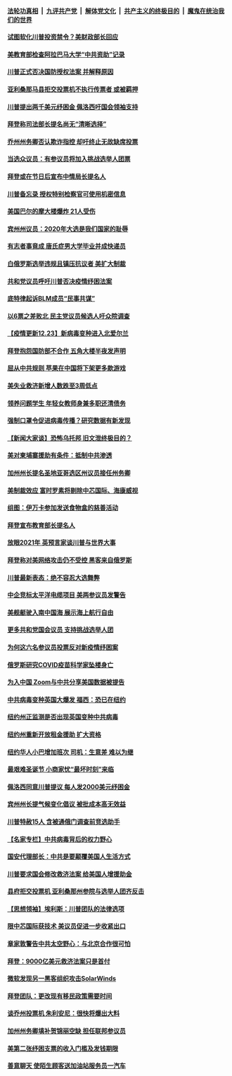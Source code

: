 

####  [法轮功真相](../../../../basic/blob/master/README.md?t=12240931) &nbsp;|&nbsp; [九评共产党](../../../../9ping.md/blob/master/README.md?t=12240931) &nbsp;|&nbsp; [解体党文化](../../../../jtdwh.md/blob/master/README.md?t=12240931)  &nbsp;|&nbsp; [共产主义的终极目的](../../../../gczydzjmd.md/blob/master/README.md?t=12240931) &nbsp;|&nbsp; [魔鬼在统治我们的世界](../../../../mgztzwmdsj.md/blob/master/README.md?t=12240931) 

#### [试图软化川普投资禁令？美财政部长回应](../pages/nsc412/n12641353.md?t=12240931) 

#### [美教育部检查阿拉巴马大学“中共资助”记录](../pages/nsc412/n12641305.md?t=12240931) 

#### [川普正式否决国防授权法案 并解释原因](../pages/nsc412/n12641317.md?t=12240931) 

#### [亚利桑那马县拒交投票机不执行传票者 或被羁押](../pages/nsc412/n12641293.md?t=12240931) 

#### [川普提出两千美元纾困金 佩洛西吁国会领袖支持](../pages/nsc412/n12641294.md?t=12240931) 

#### [拜登称司法部长提名尚无“清晰选择”](../pages/nsc412/n12641190.md?t=12240931) 

#### [乔州州务卿否认欺诈指控 却吁终止无故缺席投票](../pages/nsc412/n12641168.md?t=12240931) 

#### [当选众议员：有参议员将加入挑战选举人团票](../pages/nsc412/n12640862.md?t=12240931) 

#### [拜登或在节日后宣布中情局长提名人](../pages/nsc412/n12641134.md?t=12240931) 

#### [川普备忘录 授权特别检察官可使用机密信息](../pages/nsc412/n12641037.md?t=12240931) 

#### [美国巴尔的摩大楼爆炸 21人受伤](../pages/nsc412/n12641001.md?t=12240931) 

#### [宾州州议员：2020年大选是我们国家的耻辱](../pages/nsc412/n12640927.md?t=12240931) 

#### [有志者事竟成 唐氏症男大学毕业并成快递员](../pages/nsc412/n12640444.md?t=12240931) 

#### [白俄罗斯选举违规且镇压抗议者 美扩大制裁](../pages/nsc412/n12640995.md?t=12240931) 

#### [共和党议员呼吁川普否决疫情纾困法案](../pages/nsc412/n12640957.md?t=12240931) 

#### [底特律起诉BLM成员“民事共谋”](../pages/nsc412/n12640831.md?t=12240931) 

#### [以6票之差败北 民主党议员候选人吁众院调查](../pages/nsc412/n12640775.md?t=12240931) 

#### [【疫情更新12.23】新病毒变种进入北爱尔兰](../pages/nsc412/n12640367.md?t=12240931) 

#### [拜登抱怨国防部不合作 五角大楼半夜发声明](../pages/nsc412/n12640816.md?t=12240931) 

#### [屈从中共规则 苹果在中国将下架更多款游戏](../pages/nsc412/n12640767.md?t=12240931) 

#### [美失业救济新增人数跌至3周低点](../pages/nsc412/n12640617.md?t=12240931) 

#### [领养问题学生 年轻女教师身兼多职还清债务](../pages/nsc412/n12639797.md?t=12240931) 

#### [强制口罩令促进病毒传播？研究数据有新发现](../pages/nsc412/n12640677.md?t=12240931) 

#### [【新闻大家谈】恐怖乌托邦 旧文泄终极目的？](../pages/nsc412/n12640761.md?t=12240931) 

#### [美对柬埔寨援助有条件：抵制中共渗透](../pages/nsc412/n12640721.md?t=12240931) 

#### [加州州长提名圣地亚哥选区州议员接任州务卿](../pages/nsc412/n12639696.md?t=12240931) 

#### [美制裁效应 富时罗素将剔除中芯国际、海康威视](../pages/nsc412/n12640312.md?t=12240931) 

#### [组图：伊万卡参加发送食物盒的慈善活动](../pages/nsc412/n12640005.md?t=12240931) 

#### [拜登宣布教育部长提名人](../pages/nsc412/n12640459.md?t=12240931) 

#### [放眼2021年 英预言家谈川普与世界大事](../pages/nsc412/n12639978.md?t=12240931) 

#### [拜登称对美网络攻击仍不受控 黑客来自俄罗斯](../pages/nsc412/n12640192.md?t=12240931) 

#### [川普最新表态：绝不容忍大选舞弊](../pages/nsc412/n12640094.md?t=12240931) 

#### [中企竞标太平洋电缆项目 美两参议员发警告](../pages/nsc412/n12639867.md?t=12240931) 

#### [美舰艇驶入南中国海 展示海上航行自由](../pages/nsc412/n12639742.md?t=12240931) 

#### [更多共和党国会议员 支持挑战选举人团](../pages/nsc412/n12639698.md?t=12240931) 

#### [为何这六名参议员投票反对新疫情纾困案](../pages/nsc412/n12639405.md?t=12240931) 

#### [俄罗斯研究COVID疫苗科学家坠楼身亡](../pages/nsc412/n12639371.md?t=12240931) 

#### [为入中国 Zoom与中共分享美国数据被提告](../pages/nsc412/n12639327.md?t=12240931) 

#### [中共病毒变种英国大爆发  福西：恐已在纽约](../pages/nsc412/n12639552.md?t=12240931) 

#### [纽约州正监测是否出现英国变种中共病毒](../pages/nsc412/n12639377.md?t=12240931) 

#### [纽约州重新开放租金援助 扩大资格](../pages/nsc412/n12639471.md?t=12240931) 

#### [纽约华人小巴增加班次  司机：生意差  难以为继](../pages/nsc412/n12639555.md?t=12240931) 

#### [最艰难圣诞节  小商家忧“最坏时刻”来临](../pages/nsc412/n12639354.md?t=12240931) 

#### [佩洛西同意川普提议 每人发2000美元纾困金](../pages/nsc412/n12639428.md?t=12240931) 

#### [宾州州长提气候变化倡议 被批成本高无效益](../pages/nsc412/n12639392.md?t=12240931) 

#### [川普特赦15人 含被通俄门调查前竞选助手](../pages/nsc412/n12639177.md?t=12240931) 

#### [【名家专栏】中共病毒背后的权力野心](../pages/nsc412/n12638246.md?t=12240931) 

#### [国安代理部长：中共是要颠覆美国人生活方式](../pages/nsc412/n12639068.md?t=12240931) 

#### [川普要求国会修改救济法案 给美国人增援助金](../pages/nsc412/n12638917.md?t=12240931) 

#### [县府拒交投票机 亚利桑那州参院与选举人团齐反击](../pages/nsc412/n12639194.md?t=12240931) 

#### [【思想领袖】埃利斯：川普团队的法律选项](../pages/nsc412/n12630871.md?t=12240931) 

#### [限中芯国际获技术 美议员促进一步收紧出口](../pages/nsc412/n12638885.md?t=12240931) 

#### [章家敦警告中共太空野心：与北京合作很可怕](../pages/nsc412/n12638937.md?t=12240931) 

#### [拜登：9000亿美元救济法案只是首付](../pages/nsc412/n12638886.md?t=12240931) 

#### [微软发现另一黑客组织攻击SolarWinds](../pages/nsc412/n12638783.md?t=12240931) 

#### [拜登团队：更改现有移民政策需要时间](../pages/nsc412/n12638785.md?t=12240931) 

#### [谈乔州投票机 朱利安尼：很快将爆出大料](../pages/nsc412/n12638784.md?t=12240931) 

#### [加州州务卿填补贺锦丽空缺 担任联邦参议员](../pages/nsc412/n12638448.md?t=12240931) 

#### [美第二张纾困支票的收入门槛及发钱期限](../pages/nsc412/n12638570.md?t=12240931) 

#### [善意聊天 使陌生顾客送加油站服务员一汽车](../pages/nsc412/n12638130.md?t=12240931) 

